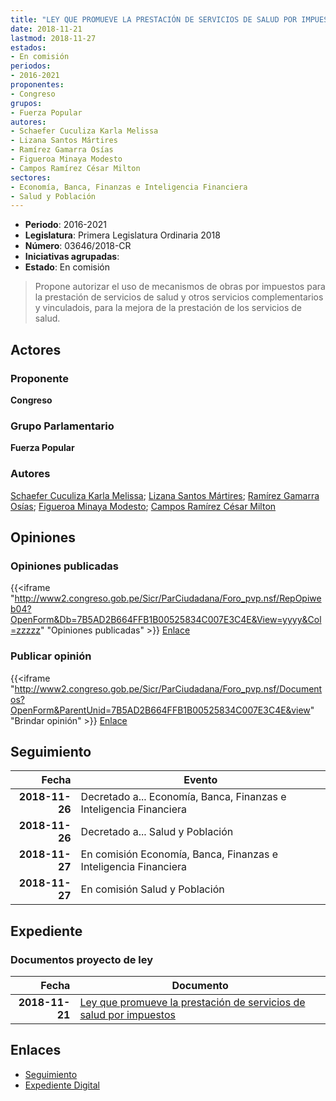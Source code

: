```yaml
---
title: "LEY QUE PROMUEVE LA PRESTACIÓN DE SERVICIOS DE SALUD POR IMPUESTOS"
date: 2018-11-21
lastmod: 2018-11-27
estados:
- En comisión
periodos:
- 2016-2021
proponentes:
- Congreso
grupos:
- Fuerza Popular
autores:
- Schaefer Cuculiza Karla Melissa
- Lizana Santos Mártires
- Ramírez Gamarra Osías
- Figueroa Minaya Modesto
- Campos Ramírez César Milton
sectores:
- Economía, Banca, Finanzas e Inteligencia Financiera
- Salud y Población
---
```

- **Periodo**: 2016-2021
- **Legislatura**: Primera Legislatura Ordinaria 2018
- **Número**: 03646/2018-CR
- **Iniciativas agrupadas**: 
- **Estado**: En comisión

> Propone autorizar el uso de mecanismos de obras por impuestos para la prestación de servicios de salud y otros servicios complementarios y vinculadois, para la mejora de la prestación de los servicios de salud.


## Actores

### Proponente

**Congreso**

### Grupo Parlamentario

**Fuerza Popular**

### Autores

[Schaefer Cuculiza Karla Melissa](mailto:mailto:kschaefer@congreso.gob.pe); [Lizana Santos Mártires](mailto:mailto:mlizana@congreso.gob.pe); [Ramírez Gamarra Osías](mailto:mailto:oramirez@congreso.gob.pe); [Figueroa Minaya Modesto](mailto:mailto:mfigueroam@congreso.gob.pe); [Campos Ramírez César Milton](mailto:mailto:ccampos@congreso.gob.pe)

## Opiniones

### Opiniones publicadas

{{<iframe "http://www2.congreso.gob.pe/Sicr/ParCiudadana/Foro_pvp.nsf/RepOpiweb04?OpenForm&Db=7B5AD2B664FFB1B00525834C007E3C4E&View=yyyy&Col=zzzzz" "Opiniones publicadas" >}}
[Enlace](http://www2.congreso.gob.pe/Sicr/ParCiudadana/Foro_pvp.nsf/RepOpiweb04?OpenForm&Db=7B5AD2B664FFB1B00525834C007E3C4E&View=yyyy&Col=zzzzz)

### Publicar opinión

{{<iframe "http://www2.congreso.gob.pe/Sicr/ParCiudadana/Foro_pvp.nsf/Documentos?OpenForm&ParentUnid=7B5AD2B664FFB1B00525834C007E3C4E&view" "Brindar opinión" >}}
[Enlace](http://www2.congreso.gob.pe/Sicr/ParCiudadana/Foro_pvp.nsf/Documentos?OpenForm&ParentUnid=7B5AD2B664FFB1B00525834C007E3C4E&view)


## Seguimiento

| Fecha | Evento |
|------:|--------|
| **2018-11-26** | Decretado a... Economía, Banca, Finanzas e Inteligencia Financiera |
| **2018-11-26** | Decretado a... Salud y Población |
| **2018-11-27** | En comisión Economía, Banca, Finanzas e Inteligencia Financiera |
| **2018-11-27** | En comisión Salud y Población |

## Expediente

### Documentos proyecto de ley

| Fecha | Documento |
|------:|-----------|
| **2018-11-21** | [Ley que promueve la prestación de servicios de salud por impuestos](http://www.leyes.congreso.gob.pe/Documentos/2016_2021/Proyectos_de_Ley_y_de_Resoluciones_Legislativas/PL0364620181121..PDF) |

## Enlaces

- [Seguimiento](http://www2.congreso.gob.pe/Sicr/TraDocEstProc/CLProLey2016.nsf/f7fff46988ca05b1052578e100829cc7/ea9d8ca0c6fcb8f40525834c007f4414?OpenDocument)
- [Expediente Digital](http://www2.congreso.gob.pe/Sicr/TraDocEstProc/CLProLey2016.nsf/f7fff46988ca05b1052578e100829cc7/ea9d8ca0c6fcb8f40525834c007f4414?OpenDocument&Click=05257FB7005EB655.eb71d0cf91d8294e05256cdf006b5706/$Body/0.1C6C)


